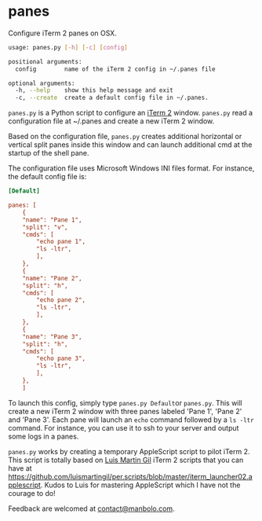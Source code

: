 panes
=====

Configure iTerm 2 panes on OSX.

```bash
usage: panes.py [-h] [-c] [config]

positional arguments:
  config        name of the iTerm 2 config in ~/.panes file

optional arguments:
  -h, --help    show this help message and exit
  -c, --create  create a default config file in ~/.panes.
```
  
`panes.py` is a Python script to configure an [iTerm 2][] window.
`panes.py` read a configuration file at ~/.panes and create a new iTerm 2 window.

Based on the configuration file, `panes.py` creates additional horizontal or vertical split panes inside this window and can launch additional cmd at the startup of the shell pane.

The configuration file uses Microsoft Windows INI files format. 
For instance, the default config file is:

```ini
[Default]

panes: [
    {
    "name": "Pane 1",
    "split": "v",
    "cmds": [
        "echo pane 1",
        "ls -ltr",
        ],
    },
    {
    "name": "Pane 2",
    "split": "h",
    "cmds": [
        "echo pane 2",
        "ls -ltr",
        ],
    },
    {
    "name": "Pane 3",
    "split": "h",
    "cmds": [
        "echo pane 3",
        "ls -ltr",
        ],
    },
    ]
```

To launch this config, simply type `panes.py Default`or `panes.py`. This will create a new iTerm 2 window with three panes labeled 'Pane 1', 'Pane 2' and 'Pane 3'. Each pane will launch an `echo` command followed by a `ls -ltr` command. For instance, you can use it to ssh to your server and output some logs in a panes.

`panes.py` works by creating a temporary AppleScript script to pilot iTerm 2. This script is totally based on [Luis Martin Gil][] iTerm 2 scripts that you can have at <https://github.com/luismartingil/per.scripts/blob/master/iterm_launcher02.applescript>. Kudos to Luis for mastering AppleScript which I have not the courage to do!

Feedback are welcomed at contact@manbolo.com.

[iTerm 2]: http://www.iterm2.com/
[Luis Martin Gil]: http://www.luismartingil.com/
